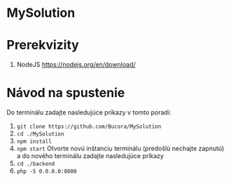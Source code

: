 # MySolution
# Prerekvizity
1. NodeJS https://nodejs.org/en/download/
# Návod na spustenie
Do terminálu zadajte nasledujúce príkazy v tomto poradí:
1. `git clone https://github.com/Bucora/MySolution`
2. `cd ./MySolution`
3. `npm install`
4. `npm start`
Otvorte novú inštanciu terminálu (predošlú nechajte zapnutú) a do nového terminálu zadajte nasledujúce príkazy
6. `cd ./backend`
7. `php -S 0.0.0.0:8000`
